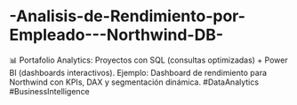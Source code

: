 # -Analisis-de-Rendimiento-por-Empleado---Northwind-DB-
📊 Portafolio Analytics: Proyectos con SQL (consultas optimizadas) + Power BI (dashboards interactivos). Ejemplo: Dashboard de rendimiento para Northwind con KPIs, DAX y segmentación dinámica. #DataAnalytics #BusinessIntelligence
